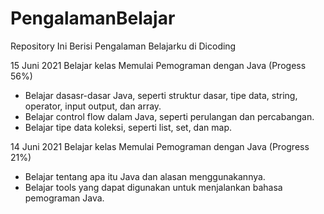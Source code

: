 # PengalamanBelajar
Repository Ini Berisi Pengalaman Belajarku di Dicoding

15 Juni 2021
Belajar kelas Memulai Pemograman dengan Java (Progess 56%)
 * Belajar dasasr-dasar Java, seperti struktur dasar, tipe data, string, operator, input output, dan array.
 * Belajar control flow dalam Java, seperti perulangan dan percabangan.
 * Belajar tipe data koleksi, seperti list, set, dan map.

14 Juni 2021
Belajar kelas Memulai Pemograman dengan Java (Progress 21%)
  * Belajar tentang apa itu Java dan alasan menggunakannya.
  * Belajar tools yang dapat digunakan untuk menjalankan bahasa pemograman Java.
